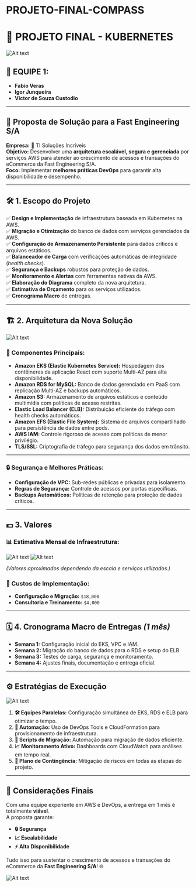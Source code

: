 # PROJETO-FINAL-COMPASS
# 🚀 **PROJETO FINAL - KUBERNETES**
![Alt text](Images/CompassUOL.jpeg)
## 👥 **EQUIPE 1:**
- **Fabio Veras**  
- **Igor Junqueira**  
- **Victor de Souza Custodio**  

---

## 🎯 **Proposta de Solução para a Fast Engineering S/A**
**Empresa:** 🏢 TI Soluções Incríveis  
**Objetivo:** Desenvolver uma **arquitetura escalável, segura e gerenciada** por serviços AWS para atender ao crescimento de acessos e transações do eCommerce da Fast Engineering S/A.  
**Foco:** Implementar **melhores práticas DevOps** para garantir alta disponibilidade e desempenho.

---

## 🛠️ **1. Escopo do Projeto**

✅ **Design e Implementação** de infraestrutura baseada em Kubernetes na AWS.  
✅ **Migração e Otimização** do banco de dados com serviços gerenciados da AWS.  
✅ **Configuração de Armazenamento Persistente** para dados críticos e arquivos estáticos.  
✅ **Balanceador de Carga** com verificações automáticas de integridade (*health checks*).  
✅ **Segurança e Backups** robustos para proteção de dados.  
✅ **Monitoramento e Alertas** com ferramentas nativas da AWS.  
✅ **Elaboração do Diagrama** completo da nova arquitetura.  
✅ **Estimativa de Orçamento** para os serviços utilizados.  
✅ **Cronograma Macro** de entregas.

---

## 🏗️ **2. Arquitetura da Nova Solução**
![Alt text](Images/ArquiteturaProposta.png)
### **🔑 Componentes Principais:**
- **Amazon EKS (Elastic Kubernetes Service):** Hospedagem dos contêineres da aplicação React com suporte Multi-AZ para alta disponibilidade.  
- **Amazon RDS for MySQL:** Banco de dados gerenciado em PaaS com replicação Multi-AZ e backups automáticos.  
- **Amazon S3:** Armazenamento de arquivos estáticos e conteúdo multimídia com políticas de acesso restritas.  
- **Elastic Load Balancer (ELB):** Distribuição eficiente do tráfego com health checks automáticos.  
- **Amazon EFS (Elastic File System):** Sistema de arquivos compartilhado para persistência de dados entre pods.  
- **AWS IAM:** Controle rigoroso de acesso com políticas de menor privilégio.  
- **TLS/SSL:** Criptografia de tráfego para segurança dos dados em trânsito.
---

### **🔒 Segurança e Melhores Práticas:**
- **Configuração de VPC:** Sub-redes públicas e privadas para isolamento.  
- **Regras de Segurança:** Controle de acessos por portas específicas.  
- **Backups Automáticos:** Políticas de retenção para proteção de dados críticos.

---

## 💵 **3. Valores**

### **📊 Estimativa Mensal de Infraestrutura:**
![Alt text](Images/Orçamento1.jpeg)
![Alt text](Images/Orçamento2.jpeg)

*(Valores aproximados dependendo da escala e serviços utilizados.)*  

### **💼 Custos de Implementação:**
- **Configuração e Migração:** `$18,000`  
- **Consultoria e Treinamento:** `$4,000`  

---

## 🗓️ **4. Cronograma Macro de Entregas** *(1 mês)*

- **Semana 1:** Configuração inicial do EKS, VPC e IAM.  
- **Semana 2:** Migração do banco de dados para o RDS e setup do ELB.  
- **Semana 3:** Testes de carga, segurança e monitoramento.  
- **Semana 4:** Ajustes finais, documentação e entrega oficial.

---

## ⚙️ **Estratégias de Execução**
![Alt text](Images/DevSecOps.png)

1. **🛠️ Equipes Paralelas:** Configuração simultânea de EKS, RDS e ELB para otimizar o tempo.  
2. **🤖 Automação:** Uso de DevOps Tools e CloudFormation para provisionamento de infraestrutura.  
3. **📜 Scripts de Migração:** Automação para migração de dados eficiente.  
4. **📈 Monitoramento Ativo:** Dashboards com CloudWatch para análises em tempo real.  
5. **🚨 Plano de Contingência:** Mitigação de riscos em todas as etapas do projeto.

---

## 📝 **Considerações Finais**

Com uma equipe experiente em AWS e DevOps, a entrega em 1 mês é totalmente **viável**.  
A proposta garante:  
- **🔒 Segurança**  
- **📈 Escalabilidade**  
- **⚡ Alta Disponibilidade**  

Tudo isso para sustentar o crescimento de acessos e transações do eCommerce da **Fast Engineering S/A**! 🌐 

![Alt text](Images/AWS.jpeg)
